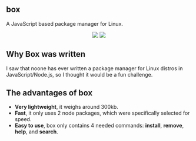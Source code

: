 ## box
A JavaScript based package manager for Linux.

<div style="text-align:center"><img src="https://forthebadge.com/images/badges/made-with-javascript.svg">   <img src=https://forthebadge.com/images/badges/open-source.svg></div>

## Why Box was written
I saw that noone has ever written a package manager for Linux distros in JavaScript/Node.js, so I thought it would be a fun challenge.

## The advantages of box
- **Very lightweight**, it weighs around 300kb.
- **Fast**, it only uses 2 node packages, which were specifically selected for speed.
- **Easy to use**, box only contains 4 needed commands: **install**, **remove**, **help**, and **search**.
